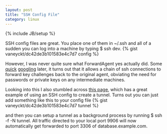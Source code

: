 ```yaml
---
layout: post
title: "SSH Config File"
category: linux
---
```

{% include JB/setup %}

SSH config files are great. You place one of them in ~/.ssh and all of a sudden you can log into a machine by typing $ ssh dev.
{% gist vaneyckt/dc42de3b101583e4c7d7 config %}

However, I was never quite sure what ForwardAgent yes actually did. Some [quick](https://help.github.com/articles/using-ssh-agent-forwarding) [googling](http://www.unixwiz.net/techtips/ssh-agent-forwarding.html) later, it turns out that it allows a chain of ssh connections to forward key challenges back to the original agent, obviating the need for passwords or private keys on any intermediate machines.

Looking into this I also stumbled across [this page](http://nerderati.com/2011/03/simplify-your-life-with-an-ssh-config-file/), which has a great example of using an SSH config to create a tunnel. Turns out you can just add something like this to your config file
{% gist vaneyckt/dc42de3b101583e4c7d7 tunnel %}

and then you can setup a tunnel as a background process by running $ ssh -f -N tunnel. All traffic directed to your local port 9906 will now automatically get forwarded to port 3306 of database.example.com.
